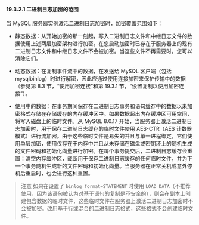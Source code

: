 #### 19.3.2.1 二进制日志加密的范围

当 MySQL 服务器实例激活二进制日志加密时，加密覆盖范围如下：

- 静态数据：从开始加密的那一刻起，写入二进制日志文件和中继日志文件的数据使用上述两层加密架构进行加密。在您启动加密时已存在于服务器上的现有二进制日志文件和中继日志文件不会被加密。当这些文件不再需要时，您可以清除它们。

- 动态数据：在复制事件流中的数据，在发送给 MySQL 客户端（包括 mysqlbinlog）时进行解密，因此应通过使用连接加密来保护传输中的数据（参见第 8.3 节，“使用加密连接”和第 19.3.1 节，“设置复制以使用加密连接”）。

- 使用中的数据：在事务期间保存在二进制日志事务和语句缓存中的数据以未加密格式存储在存储缓存的内存缓冲区中。如果数据超出内存缓冲区可用空间，将写入磁盘上的临时文件。从 MySQL 8.0.17 开始，当服务器上激活二进制日志加密时，用于保存二进制日志缓存的临时文件使用 AES-CTR（AES 计数器模式）进行流加密。由于这些临时文件是易失的并且与单一进程绑定，它们使用单层加密，使用仅存在于内存中并且从未存储在磁盘或密钥环上的随机生成的文件密码和初始化向量进行加密。在每个事务提交后，二进制日志缓存会重置：清空内存缓冲区，截断用于保存二进制日志缓存的任何临时文件，并为下一个事务随机生成新的文件密码和初始化向量。当服务器在正常关机或意外停机后重启时，也会进行这种重置。

> 注意
> 如果在设置了 `binlog_format=STATEMENT` 时使用 `LOAD DATA`（不推荐使用，因为该语句被认为对基于语句的复制是不安全的），则会在副本上创建包含数据的临时文件，这些临时文件在服务器上激活二进制日志加密时不会被加密。改用基于行或混合的二进制日志格式，这些格式不会创建临时文件。